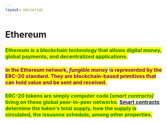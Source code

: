```yaml
---
layout: editorial
---
```


# Ethereum



### <mark style="color:green;">Ethereum is a blockchain technology that allows digital money, global payments, and  decentralized applications.</mark> <mark style="color:green;"></mark>_<mark style="color:green;"></mark>_&#x20;



### <mark style="color:purple;">In the Ethereum network,</mark> <mark style="color:purple;"></mark>_<mark style="color:purple;">fungible money</mark>_ <mark style="color:purple;"></mark><mark style="color:purple;">is represented by the ERC-20 standard. They are blockchain-based primitives that can</mark> <mark style="color:purple;"></mark><mark style="color:purple;">**hold value and be sent and received**</mark><mark style="color:purple;">.</mark>&#x20;

<mark style="color:purple;"></mark>

### <mark style="color:green;">ERC-20 tokens are simply computer code (</mark>_<mark style="color:green;">smart contracts)</mark>_ <mark style="color:green;"></mark><mark style="color:green;">living on these global peer-to-peer networks.</mark> [Smart contracts ](cryptonetworks/smart-contracts.md)<mark style="color:green;">determine the token's total supply, how the supply is circulated, the issuance schedule, among other properties.</mark>

<mark style="color:green;"></mark>
